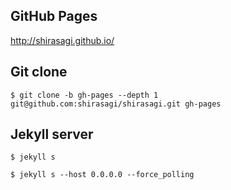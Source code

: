 ## GitHub Pages

http://shirasagi.github.io/

## Git clone

```
$ git clone -b gh-pages --depth 1 git@github.com:shirasagi/shirasagi.git gh-pages
```

## Jekyll server

```
$ jekyll s
```

```
$ jekyll s --host 0.0.0.0 --force_polling
```
